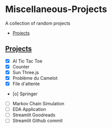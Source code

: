 # Miscellaneous-Projects

A collection of random projects

- [Projects](#projects)

## [Projects](#projects)

- [X] AI Tic Tac Toe
- [X] Counter
- [X] Sun Three.js
- [X] Problème du Camelot
- [X] File d'attente
- [o] Springer
- [ ] Markov Chain Simulation
- [ ] EDA Application
- [ ] Streamlit Goodreads
- [ ] Streamlit Github commit
